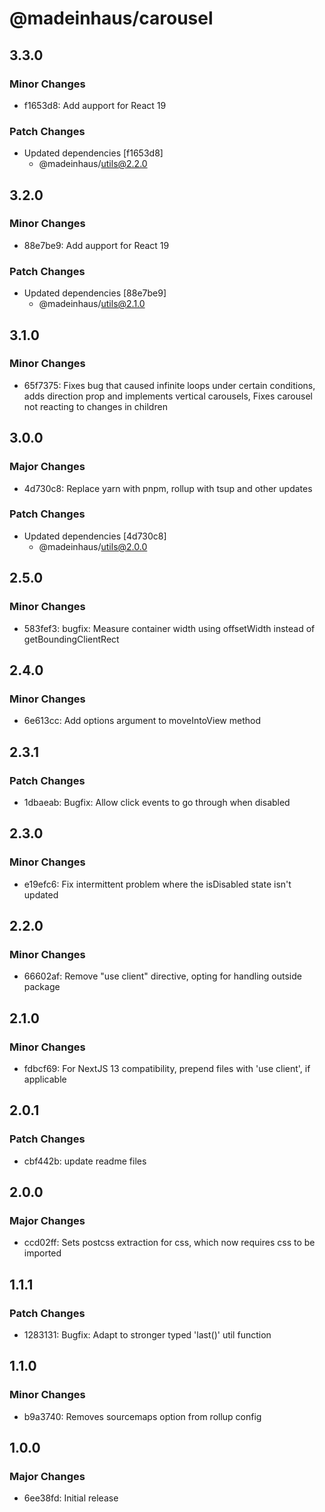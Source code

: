 # @madeinhaus/carousel

## 3.3.0

### Minor Changes

- f1653d8: Add aupport for React 19

### Patch Changes

- Updated dependencies [f1653d8]
    - @madeinhaus/utils@2.2.0

## 3.2.0

### Minor Changes

- 88e7be9: Add aupport for React 19

### Patch Changes

- Updated dependencies [88e7be9]
    - @madeinhaus/utils@2.1.0

## 3.1.0

### Minor Changes

- 65f7375: Fixes bug that caused infinite loops under certain conditions, adds direction prop and implements vertical carousels, Fixes carousel not reacting to changes in children

## 3.0.0

### Major Changes

- 4d730c8: Replace yarn with pnpm, rollup with tsup and other updates

### Patch Changes

- Updated dependencies [4d730c8]
    - @madeinhaus/utils@2.0.0

## 2.5.0

### Minor Changes

- 583fef3: bugfix: Measure container width using offsetWidth instead of getBoundingClientRect

## 2.4.0

### Minor Changes

- 6e613cc: Add options argument to moveIntoView method

## 2.3.1

### Patch Changes

- 1dbaeab: Bugfix: Allow click events to go through when disabled

## 2.3.0

### Minor Changes

- e19efc6: Fix intermittent problem where the isDisabled state isn't updated

## 2.2.0

### Minor Changes

- 66602af: Remove "use client" directive, opting for handling outside package

## 2.1.0

### Minor Changes

- fdbcf69: For NextJS 13 compatibility, prepend files with 'use client', if applicable

## 2.0.1

### Patch Changes

- cbf442b: update readme files

## 2.0.0

### Major Changes

- ccd02ff: Sets postcss extraction for css, which now requires css to be imported

## 1.1.1

### Patch Changes

- 1283131: Bugfix: Adapt to stronger typed 'last()' util function

## 1.1.0

### Minor Changes

- b9a3740: Removes sourcemaps option from rollup config

## 1.0.0

### Major Changes

- 6ee38fd: Initial release
